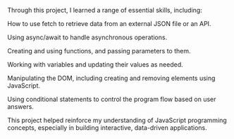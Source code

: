 Through this project, I learned a range of essential skills, including:

How to use fetch to retrieve data from an external JSON file or an API.

Using async/await to handle asynchronous operations.

Creating and using functions, and passing parameters to them.

Working with variables and updating their values as needed.

Manipulating the DOM, including creating and removing elements using JavaScript.

Using conditional statements to control the program flow based on user answers.

This project helped reinforce my understanding of JavaScript programming concepts, especially in building interactive, data-driven applications.

